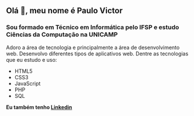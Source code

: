 ## Olá :wave:, meu nome é Paulo Victor

### Sou formado em Técnico em Informática pelo IFSP e estudo Ciências da Computação na UNICAMP

Adoro a área de tecnologia e principalmente a área de desenvolvimento web. Desenvolvo diferentes tipos de aplicativos web.
Dentre as tecnologias que eu estudo e uso:

- HTML5
- CSS3
- JavaScript
- PHP
- SQL

**Eu também tenho [Linkedin](https://www.linkedin.com/in/paulo-victor-santos/)**
